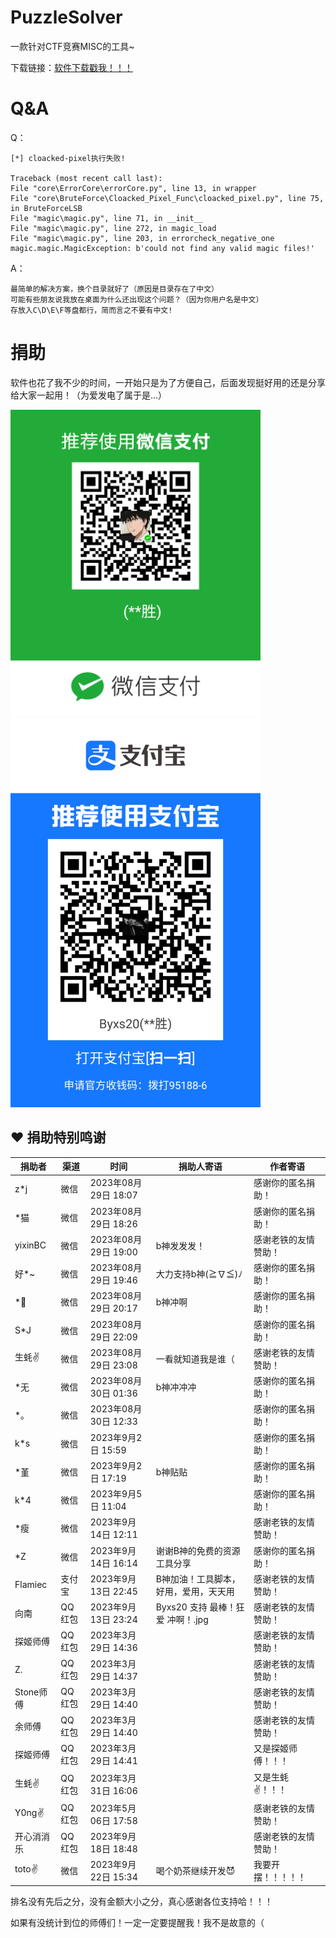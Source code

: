 # PuzzleSolver

一款针对CTF竞赛MISC的工具~

下载链接：<a href="https://github.com/Byxs20/PuzzleSolver/releases">软件下载戳我！！！</a>

# Q&A

Q：

```
[*] cloacked-pixel执行失败!

Traceback (most recent call last):
File "core\ErrorCore\errorCore.py", line 13, in wrapper
File "core\BruteForce\Cloacked_Pixel_Func\cloacked_pixel.py", line 75, in BruteForceLSB
File "magic\magic.py", line 71, in __init__
File "magic\magic.py", line 272, in magic_load
File "magic\magic.py", line 203, in errorcheck_negative_one
magic.magic.MagicException: b'could not find any valid magic files!'
```

A：

```
最简单的解决方案，换个目录就好了（原因是目录存在了中文）
可能有些朋友说我放在桌面为什么还出现这个问题？（因为你用户名是中文）
存放入C\D\E\F等盘都行，简而言之不要有中文!
```

# 捐助

软件也花了我不少的时间，一开始只是为了方便自己，后面发现挺好用的还是分享给大家一起用！（为爱发电了属于是...）

<img src="./images/wx.png" width=400>

<img src="./images/alipay.jpg" width=400>

## :heart: 捐助特别鸣谢

| 捐助者     | 渠道   | 时间                 | 捐助人寄语                            | 作者寄语             |
| ---------- | ------ | -------------------- | ------------------------------------- | -------------------- |
| z*j        | 微信   | 2023年08月29日 18:07 |                                       | 感谢你的匿名捐助！   |
| *猫        | 微信   | 2023年08月29日 18:26 |                                       | 感谢你的匿名捐助！   |
| yixinBC    | 微信   | 2023年08月29日 19:00 | b神发发发！                           | 感谢老铁的友情赞助！ |
| 好*~       | 微信   | 2023年08月29日 19:46 | 大力支持b神(≧∇≦)ﾉ                     | 感谢你的匿名捐助！   |
| *🐀         | 微信   | 2023年08月29日 20:17 | b神冲啊                               | 感谢你的匿名捐助！   |
| S*J        | 微信   | 2023年08月29日 22:09 |                                       | 感谢你的匿名捐助！   |
| 生蚝✌      | 微信   | 2023年08月29日 23:08 | 一看就知道我是谁（                    | 感谢老铁的友情赞助！ |
| *无        | 微信   | 2023年08月30日 01:36 | b神冲冲冲                             | 感谢你的匿名捐助！   |
| *。        | 微信   | 2023年08月30日 12:33 |                                       | 感谢你的匿名捐助！   |
| k*s        | 微信   | 2023年9月2日 15:59   |                                       | 感谢你的匿名捐助！   |
| *堇        | 微信   | 2023年9月2日 17:19   | b神贴贴                               | 感谢你的匿名捐助！   |
| k*4        | 微信   | 2023年9月5日 11:04   |                                       | 感谢你的匿名捐助！   |
| *瘦        | 微信   | 2023年9月14日 12:11  |                                       | 感谢老铁的友情赞助！ |
| *Z         | 微信   | 2023年9月14日 16:14  | 谢谢B神的免费的资源工具分享           | 感谢你的匿名捐助！   |
| Flamiec    | 支付宝 | 2023年9月13日 22:45  | B神加油！工具脚本，好用，爱用，天天用 | 感谢老铁的友情赞助！ |
| 向南       | QQ红包 | 2023年9月13日 23:24  | Byxs20 支持 最棒！狂爱 冲啊！.jpg     | 感谢老铁的友情赞助！ |
| 探姬师傅   | QQ红包 | 2023年3月29日 14:36  |                                       | 感谢老铁的友情赞助！ |
| Z.         | QQ红包 | 2023年3月29日 14:37  |                                       | 感谢老铁的友情赞助！ |
| Stone师傅  | QQ红包 | 2023年3月29日 14:40  |                                       | 感谢老铁的友情赞助！ |
| 余师傅     | QQ红包 | 2023年3月29日 14:40  |                                       | 感谢老铁的友情赞助！ |
| 探姬师傅   | QQ红包 | 2023年3月29日 14:41  |                                       | 又是探姬师傅！！！   |
| 生蚝✌      | QQ红包 | 2023年3月31日 16:06  |                                       | 又是生蚝✌！！！      |
| Y0ng✌      | QQ红包 | 2023年5月06日 17:58  |                                       | 感谢老铁的友情赞助！ |
| 开心消消乐 | QQ红包 | 2023年9月18日 18:48  |                                       | 感谢老铁的友情赞助！ |
| toto✌      | 微信   | 2023年9月22日 15:34  | 喝个奶茶继续开发😈                     | 我要开摆！！！！！   |

排名没有先后之分，没有金额大小之分，真心感谢各位支持哈！！！

如果有没统计到位的师傅们！一定一定要提醒我！我不是故意的（
